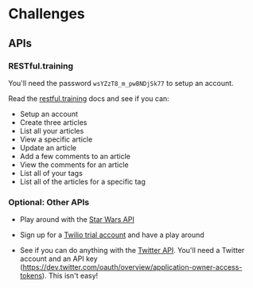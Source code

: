 # Challenges

## APIs

### RESTful.training

You'll need the password `wsYZzT8_m_pwBNDjSk77` to setup an account.

Read the [restful.training](https://github.com/develop-me/restful.training#restfultraining) docs and see if you can:

- Setup an account
- Create three articles
- List all your articles
- View a specific article
- Update an article
- Add a few comments to an article
- View the comments for an article
- List all of your tags
- List all of the articles for a specific tag


### Optional: Other APIs

- Play around with the [Star Wars API](https://swapi.dev/documentation)

- Sign up for a [Twilio trial account](https://www.twilio.com/try-twilio) and have a play around

- See if you can do anything with the [Twitter API](https://dev.twitter.com/rest/public/search). You'll need a Twitter account and an API key (https://dev.twitter.com/oauth/overview/application-owner-access-tokens). This isn't easy!
